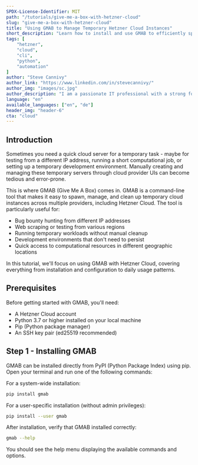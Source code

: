 ```yaml
---
SPDX-License-Identifier: MIT
path: "/tutorials/give-me-a-box-with-hetzner-cloud"
slug: "give-me-a-box-with-hetzner-cloud"
title: "Using GMAB to Manage Temporary Hetzner Cloud Instances"
short_description: "Learn how to install and use GMAB to efficiently spawn, manage, and terminate temporary Hetzner Cloud instances."
tags: [
    "hetzner",
    "cloud",
    "cli",
    "python",
    "automation"
]
author: "Steve Cannivy"
author_link: "https://www.linkedin.com/in/stevecannivy/"
author_img: "images/sc.jpg"
author_description: "I am a passionate IT professional with a strong focus on Cybersecurity and Digital Forensics."
language: "en"
available_languages: ["en", "de"]
header_img: "header-6"
cta: "cloud"
---
```


## Introduction

Sometimes you need a quick cloud server for a temporary task - maybe for testing from a different IP address, running a short computational job, or setting up a temporary development environment. Manually creating and managing these temporary servers through cloud provider UIs can become tedious and error-prone.

This is where GMAB (Give Me A Box) comes in. GMAB is a command-line tool that makes it easy to spawn, manage, and clean up temporary cloud instances across multiple providers, including Hetzner Cloud. The tool is particularly useful for:

- Bug bounty hunting from different IP addresses
- Web scraping or testing from various regions
- Running temporary workloads without manual cleanup
- Development environments that don't need to persist
- Quick access to computational resources in different geographic locations

In this tutorial, we'll focus on using GMAB with Hetzner Cloud, covering everything from installation and configuration to daily usage patterns.

## Prerequisites

Before getting started with GMAB, you'll need:

* A Hetzner Cloud account
* Python 3.7 or higher installed on your local machine
* Pip (Python package manager)
* An SSH key pair (ed25519 recommended)

## Step 1 - Installing GMAB

GMAB can be installed directly from PyPI (Python Package Index) using pip. Open your terminal and run one of the following commands:

For a system-wide installation:

```bash
pip install gmab
```

For a user-specific installation (without admin privileges):

```bash
pip install --user gmab
```

After installation, verify that GMAB installed correctly:

```bash
gmab --help
```

You should see the help menu displaying the available commands and options.